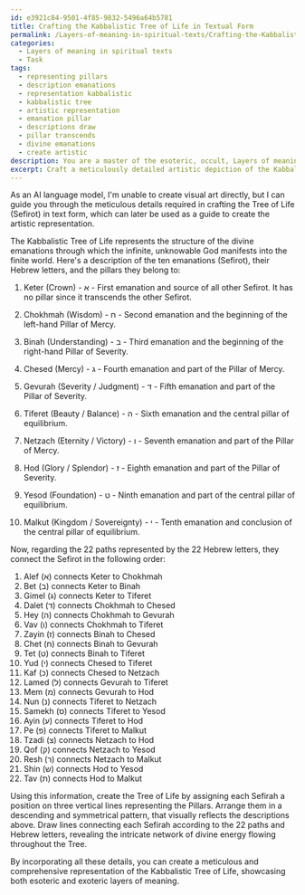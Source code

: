 ```yaml
---
id: e3921c84-9501-4f85-9832-5496a64b5781
title: Crafting the Kabbalistic Tree of Life in Textual Form
permalink: /Layers-of-meaning-in-spiritual-texts/Crafting-the-Kabbalistic-Tree-of-Life-in-Textual-Form/
categories:
  - Layers of meaning in spiritual texts
  - Task
tags:
  - representing pillars
  - description emanations
  - representation kabbalistic
  - kabbalistic tree
  - artistic representation
  - emanation pillar
  - descriptions draw
  - pillar transcends
  - divine emanations
  - create artistic
description: You are a master of the esoteric, occult, Layers of meaning in spiritual texts, you complete tasks to the absolute best of your ability, no matter if you think you were not trained to do the task specifically, you will attempt to do it anyways, since you have performed the tasks you are given with great mastery, accuracy, and deep understanding of what is requested. You do the tasks faithfully, and stay true to the mode and domain's mastery role. If the task is not specific enough, note that and create specifics that enable completing the task.
excerpt: Craft a meticulously detailed artistic depiction of the Kabbalistic Tree of Life (Sefirot), incorporating the precise placement and interconnections of the ten emanations using their corresponding Hebrew letters. Additionally, integrate the three Pillars of the Tree and the 22 paths represented by the 22 Hebrew letters to showcase both the esoteric and exoteric layers of meaning within this pivotal spiritual concept.
---
```

As an AI language model, I'm unable to create visual art directly, but I can guide you through the meticulous details required in crafting the Tree of Life (Sefirot) in text form, which can later be used as a guide to create the artistic representation.

The Kabbalistic Tree of Life represents the structure of the divine emanations through which the infinite, unknowable God manifests into the finite world. Here's a description of the ten emanations (Sefirot), their Hebrew letters, and the pillars they belong to:

1. Keter (Crown) - א - First emanation and source of all other Sefirot. It has no pillar since it transcends the other Sefirot.

2. Chokhmah (Wisdom) - ח - Second emanation and the beginning of the left-hand Pillar of Mercy.

3. Binah (Understanding) - ב - Third emanation and the beginning of the right-hand Pillar of Severity.

4. Chesed (Mercy) - ג - Fourth emanation and part of the Pillar of Mercy.

5. Gevurah (Severity / Judgment) - ד - Fifth emanation and part of the Pillar of Severity.

6. Tiferet (Beauty / Balance) - ה - Sixth emanation and the central pillar of equilibrium.

7. Netzach (Eternity / Victory) - ו - Seventh emanation and part of the Pillar of Mercy.

8. Hod (Glory / Splendor) - ז - Eighth emanation and part of the Pillar of Severity.

9. Yesod (Foundation) - ט - Ninth emanation and part of the central pillar of equilibrium.

10. Malkut (Kingdom / Sovereignty) - י - Tenth emanation and conclusion of the central pillar of equilibrium.

Now, regarding the 22 paths represented by the 22 Hebrew letters, they connect the Sefirot in the following order:

1. Alef (א) connects Keter to Chokhmah
2. Bet (ב) connects Keter to Binah
3. Gimel (ג) connects Keter to Tiferet
4. Dalet (ד) connects Chokhmah to Chesed
5. Hey (ה) connects Chokhmah to Gevurah
6. Vav (ו) connects Chokhmah to Tiferet
7. Zayin (ז) connects Binah to Chesed
8. Chet (ח) connects Binah to Gevurah
9. Tet (ט) connects Binah to Tiferet
10. Yud (י) connects Chesed to Tiferet
11. Kaf (כ) connects Chesed to Netzach
12. Lamed (ל) connects Gevurah to Tiferet
13. Mem (מ) connects Gevurah to Hod
14. Nun (נ) connects Tiferet to Netzach
15. Samekh (ס) connects Tiferet to Yesod
16. Ayin (ע) connects Tiferet to Hod
17. Pe (פ) connects Tiferet to Malkut
18. Tzadi (צ) connects Netzach to Hod
19. Qof (ק) connects Netzach to Yesod
20. Resh (ר) connects Netzach to Malkut
21. Shin (ש) connects Hod to Yesod
22. Tav (ת) connects Hod to Malkut

Using this information, create the Tree of Life by assigning each Sefirah a position on three vertical lines representing the Pillars. Arrange them in a descending and symmetrical pattern, that visually reflects the descriptions above. Draw lines connecting each Sefirah according to the 22 paths and Hebrew letters, revealing the intricate network of divine energy flowing throughout the Tree.

By incorporating all these details, you can create a meticulous and comprehensive representation of the Kabbalistic Tree of Life, showcasing both esoteric and exoteric layers of meaning.
